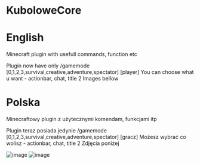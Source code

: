# KuboloweCore

# English
Minecraft plugin with usefull commands, function etc

Plugin now have only /gamemode [0,1,2,3,survival,creative,adventure,spectator] [player]
You can choose what u want - actionbar, chat, title
2 Images bellow

# Polska
Minecraftowy plugin z użytecznymi komendam, funkcjami itp

Plugin teraz posiada jedynie /gamemode [0,1,2,3,survival,creative,adventure,spectator] [gracz]
Możesz wybrać co wolisz - actionbar, chat, title
2 Zdjęcia poniżej


![image](https://github.com/user-attachments/assets/1283d4c6-842e-46f0-a6d3-7dc75f3f9127)
![image](https://github.com/user-attachments/assets/e8b367d5-327b-4a0e-9d64-7802cf668a06)
